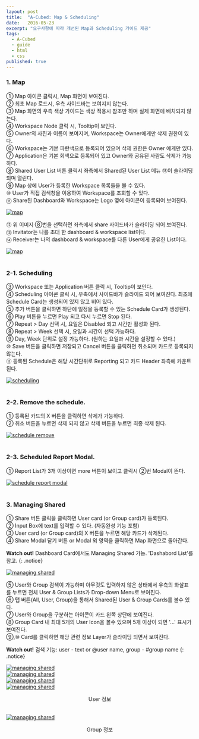 ```yaml
---
layout: post
title:  "A-Cubed: Map & Scheduling"
date:   2016-05-23
excerpt: "요구사항에 따라 개선된 Map과 Scheduling 가이드 제공"
tags:
  - A-Cubed
  - guide
  - html
  - css
published: true
---
```


### 1. Map

① Map 아이콘 클릭시, Map 화면이 보여진다.<br>
② 최초 Map 로드시, 우측 사이드바는 보여지지 않는다.<br>
③ Map 화면의 우측 색상 가이드는 색상 적용시 참조만 하며 실제 화면에 배치되지 않는다.<br>
④ Workspace Node 클릭 시, Tooltip이 보인다.<br>
⑤ Owner의 사진과 이름이 보여지며, Workspace는 Owner에게만 삭제 권한이 있다.<br>
⑥ Workspace는 기본 파란색으로 등록되어 있으며 삭제 권한은 Owner 에게만 있다.<br>
⑦ Application은 기본 회색으로 등록되어 있고 Owner와 공유된 사람도 삭제가 가능하다.<br>
⑧ Shared User List 버튼 클릭시 좌측에서 Shared된 User List 메뉴 ⑬이 슬라이딩 되며 열린다.<br>
⑨ Map 상에 User가 등록한 Workspace 목록들을 볼 수 있다.<br>
⑩ User가 직접 검색창을 이용하여 Workspace를 조회할 수 있다.<br>
⑪ Share된 Dashboard와 Workspace는 Logo 옆에 아이콘이 등록되여 보여진다.

<a href="{{ site.url }}/images/works/20160523/image-1.JPG"><img src="{{ site.url }}/images/works/20160523/image-1.JPG" alt="map"></a>
<br>

⑫ 위 이미지 ⑧번을 선택하면 좌측에서 share 사이드바가 슬라이딩 되어 보여진다.<br>
⑬ Invitator는 나를 초대 한 dashboard & workspace list이다.<br>
⑭ Receiver는 나의 dashboard & workspace를 다른 User에게 공유한 List이다.

<a href="{{ site.url }}/images/works/20160523/image-2.JPG"><img src="{{ site.url }}/images/works/20160523/image-2.JPG" alt="map"></a>
<br>
<br>

### 2-1. Scheduling 

③ Workspace 또는 Application 버튼 클릭 시, Tooltip이 보인다.<br>
④ Scheduling 아이콘 클릭 시, 우측에서 사이드바가 슬라이드 되어 보여진다. 최초에 Schedule Card는 생성되어 있지 않고 비어 있다.<br>
⑤ 추가 버튼을 클릭하면 하단에 일정을 등록할 수 있는 Schedule Card가 생성된다.
⑥ Play 버튼을 누르면 Play 되고 다시 누르면 Stop 된다.<br>
⑦ Repeat > Day 선택 시, 요일은 Disabled 되고 시간만 활성화 된다.<br>
⑧ Repeat > Week 선택 시, 요일과 시간이 선택 가능하다.<br>
⑨ Day, Week 단위로 설정 가능하다. (원하는 요일과 시간을 설정할 수 있다.)<br>
⑩ Save 버튼을 클릭하면 저장되고 Cancel 버튼을 클릭하면 취소되며 카드로 등록되지 않는다.<br>
⑪ 등록된 Schedule은 해당 시간단위로 Reporting 되고 카드 Header 좌측에 카운트 된다.

<a href="{{ site.url }}/images/works/20160523/image-3.JPG"><img src="{{ site.url }}/images/works/20160523/image-3.JPG" alt="scheduling"></a>
<br>
<br>

### 2-2. Remove the schedule.

① 등록된 카드의 X 버튼을 클릭하면 삭제가 가능하다.<br>
② 취소 버튼을 누르면 삭제 되지 않고 삭제 버튼을 누르면 최종 삭제 된다.

<a href="{{ site.url }}/images/works/20160523/image-4.JPG"><img src="{{ site.url }}/images/works/20160523/image-4.JPG" alt="schedule remove"></a>
<br>
<br>

### 2-3. Scheduled Report Modal.

① Report List가 3개 이상이면 more 버튼이 보이고 클릭시 ②번 Modal이 뜬다. 

<a href="{{ site.url }}/images/works/20160523/image-5.jpg"><img src="{{ site.url }}/images/works/20160523/image-5.jpg" alt="schedule report modal"></a>
<br>
<br>

### 3. Managing Shared

① Share 버튼 클릭을 클릭하면 User card (or Group card)가 등록된다.<br>
② Input Box에 text를 입력할 수 있다. (자동완성 기능 포함)<br>
③ User card (or Group card)의 X 버튼을 누르면 해당 카드가 삭제된다.<br>
④ Share Modal 닫기 버튼 or Modal 외 영역을 클릭하면 Map 화면으로 돌아간다.<br>

**Watch out!** Dashboard Card에서도 Managing Shared 가능. 'Dashabord List'를 참고.
{: .notice}

<a href="{{ site.url }}/images/works/20160523/image-6.jpg"><img src="{{ site.url }}/images/works/20160523/image-6.jpg" alt="managing shared"></a>
<br>

⑤ User와 Group 검색이 가능하며 아무것도 입력하지 않은 상태에서 우측의 화살표를 누르면 전체 User & Group Lists가 Drop-down Menu로 보여진다.<br>
⑥ 탭 버튼(All, User, Group)을 통해서 Shared된 User & Group Cards를 볼수 있다.<br>
⑦ User와 Group을 구분하는 아이콘이 카드 왼쪽 상단에 보여진다.<br>
⑧ Group Card 내 최대 5개의 User Icon을 볼수 있으며 5개 이상이 되면 '...' 표시가 보여진다.<br>
⑨,⑩ Card를 클릭하면 해당 관련 정보 Layer가 슬라이딩 되면서 보여진다.<br>

**Watch out!** 검색 기능: user - text or @user name, group - #group name
{: .notice}

<a href="{{ site.url }}/images/works/20160523/image-7.jpg"><img src="{{ site.url }}/images/works/20160523/image-7.jpg" alt="managing shared"></a>
<br>
<a href="{{ site.url }}/images/works/20160523/image-8.jpg"><img src="{{ site.url }}/images/works/20160523/image-8.jpg" alt="managing shared"></a>
<br>
<a href="{{ site.url }}/images/works/20160523/image-9.jpg"><img src="{{ site.url }}/images/works/20160523/image-9.jpg" alt="managing shared"></a>
<br>
<a href="{{ site.url }}/images/works/20160523/image-10.jpg"><img src="{{ site.url }}/images/works/20160523/image-10.jpg" alt="managing shared"></a>
<center>User 정보</center><br>

<a href="{{ site.url }}/images/works/20160523/image-11.jpg"><img src="{{ site.url }}/images/works/20160523/image-11.jpg" alt="managing shared"></a>
<center>Group 정보</center><br>